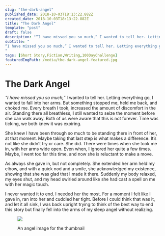 ```yaml
---
slug: "the-dark-angel"
published_date: 2018-10-03T18:13:22.882Z
created_date: 2018-10-03T18:13:22.882Z
title: "The Dark Angel"
template: "post"
draft: false
description: "“I have missed you so much,” I wanted to tell her. Letting everything go, I wanted to fall into her arms. But something stopped me, held me back, and choked me. Every breath I took, increased the…"
subtitle: "
“I have missed you so much,” I wanted to tell her. Letting everything go, I wanted to fall into her arms. But something stopped me, held…
"
tags: [Short Story,Fiction,Writing,100DayChallenge]
featuredImgPath: /media/the-dark-angel-featured.jpg
---
```

# The Dark Angel

_“I have missed you so much,”_ I wanted to tell her. Letting everything go, I wanted to fall into her arms. But something stopped me, held me back, and choked me. Every breath I took, increased the amount of discomfort in the air. Standing there all breathless, I still wanted to seize the moment before she can walk away. Both of us were aware that this is not forever. Time was ticking, we both knew it was expiring.

She knew I have been through so much to be standing there in front of her, at that moment. Maybe taking that last step is what makes a difference. It’s not like she didn’t try or care. She did. There were times when she took me in, with her arms wide open. Even when, I ignored her quite a few times. Maybe, I went too far this time, and now she is reluctant to make a move.

As always she gave in, but not completely. She extended her arm held my elbow, and with a quick nod and a smile, she acknowledged my existence, showing that she was glad that I made it there. Suddenly my body relaxed, my eyes shut, and my head swirled around like she had cast a spell on me with her magic touch.

I never wanted it to end. I needed her the most. For a moment I felt like I gave in, ran into her and cuddled her tight. Before I could think that was it, and let it all sink, I was back upright trying to think of the best way to end this story but finally fell into the arms of my sleep angel without realizing.

<figure>

![](/media/the-dark-angel-featured.jpg)

<figcaption>An angel image for the thumbnail</figcaption></figure>


